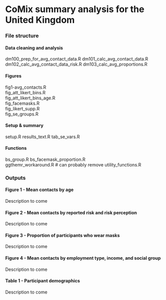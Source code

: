# CoMix summary analysis for the United Kingdom

### File structure


#### Data cleaning and analysis

dm100_prep_for_avg_contact_data.R
dm101_calc_avg_contact_data.R      
dm102_calc_avg_contact_data_risk.R
dm103_calc_avg_proportions.R         


#### Figures

fig1-avg_contacts.R      
fig_att_likert_bins.R   
fig_att_likert_bins_age.R         
fig_facemasks.R            
fig_likert_supp.R                
fig_se_groups.R


#### Setup & summary

setup.R
results_text.R
tab_se_vars.R


#### Functions

bs_group.R
bs_facemask_proportion.R    
ggthemr_workaround.R # can probably remove
utility_functions.R


### Outputs

#### Figure 1 - Mean contacts by age

Description to come

#### Figure 2 - Mean contacts by reported risk and risk perception

Description to come

#### Figure 3 - Proportion of participants who wear masks

Description to come

#### Figure 4 - Mean contacts by employment type, income, and social group

Description to come

#### Table 1 - Participant demographics

Description to come